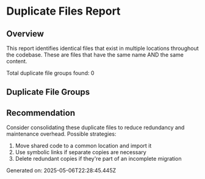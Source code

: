 # Duplicate Files Report

## Overview
This report identifies identical files that exist in multiple locations throughout the codebase.
These are files that have the same name AND the same content.

Total duplicate file groups found: 0

## Duplicate File Groups



## Recommendation
Consider consolidating these duplicate files to reduce redundancy and maintenance overhead.
Possible strategies:
1. Move shared code to a common location and import it
2. Use symbolic links if separate copies are necessary
3. Delete redundant copies if they're part of an incomplete migration

Generated on: 2025-05-06T22:28:45.445Z
